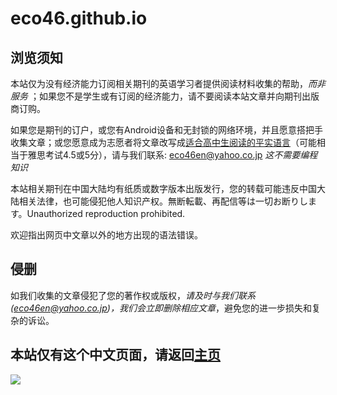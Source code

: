 # eco46.github.io

## 浏览须知

本站仅为没有经济能力订阅相关期刊的英语学习者提供阅读材料收集的帮助，*而非服务* ；如果您不是学生或有订阅的经济能力，请不要阅读本站文章并向期刊出版商订购。

如果您是期刊的订户，或您有Android设备和无封锁的网络环境，并且愿意搭把手收集文章；或您愿意成为志愿者将文章改写成[适合高中生阅读的平实语言](reading.ability.md)（可能相当于雅思考试4.5或5分），请与我们联系: eco46en@yahoo.co.jp _这不需要编程知识_

本站相关期刊在中国大陆均有纸质或数字版本出版发行，您的转载可能违反中国大陆相关法律，也可能侵犯他人知识产权。無断転載、再配信等は一切お断りします。Unauthorized reproduction prohibited.

欢迎指出网页中文章以外的地方出现的语法错误。

## 侵删
如我们收集的文章侵犯了您的著作权或版权，*请及时与我们联系(eco46en@yahoo.co.jp)，我们会立即删除相应文章*，避免您的进一步损失和复杂的诉讼。

## 本站仅有这个中文页面，请返回[主页](index.md)

<img src="https://cdn.jsdelivr.net/gh/chch455/tuchuang/2020/04/25/b94fb501e39b4b44ceadb77ecc02fe04.png">
